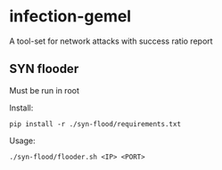 # infection-gemel

A tool-set for network attacks with success ratio report

## SYN flooder
Must be run in root

Install:
```
pip install -r ./syn-flood/requirements.txt
```

Usage:
```
./syn-flood/flooder.sh <IP> <PORT>
```
